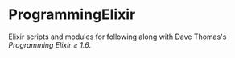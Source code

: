 # ProgrammingElixir

Elixir scripts and modules for following along with Dave Thomas's _Programming Elixir &#8805; 1.6_.

